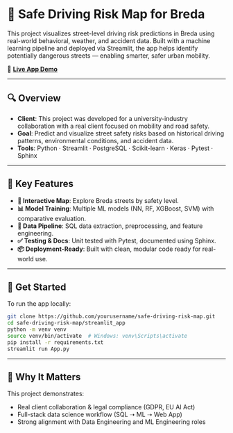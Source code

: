 

# 🚗 Safe Driving Risk Map for Breda

This project visualizes street-level driving risk predictions in Breda using real-world behavioral, weather, and accident data. Built with a machine learning pipeline and deployed via Streamlit, the app helps identify potentially dangerous streets — enabling smarter, safer urban mobility.

🔗 **[Live App Demo](https://dominikkasecki-safe-driving-risk-map-streamlit-appapp-uvil9d.streamlit.app/)**

---

## 🔍 Overview

- **Client**: This project was developed for a university-industry collaboration with a real client focused on mobility and road safety.
- **Goal**: Predict and visualize street safety risks based on historical driving patterns, environmental conditions, and accident data.
- **Tools**: Python · Streamlit · PostgreSQL · Scikit-learn · Keras · Pytest · Sphinx

---

## 📌 Key Features

- **📍 Interactive Map**: Explore Breda streets by safety level.
- **📊 Model Training**: Multiple ML models (NN, RF, XGBoost, SVM) with comparative evaluation.
- **🧹 Data Pipeline**: SQL data extraction, preprocessing, and feature engineering.
- **✅ Testing & Docs**: Unit tested with Pytest, documented using Sphinx.
- **📦 Deployment-Ready**: Built with clean, modular code ready for real-world use.

---

## 🚀 Get Started

To run the app locally:

```bash
git clone https://github.com/yourusername/safe-driving-risk-map.git
cd safe-driving-risk-map/streamlit_app
python -m venv venv
source venv/bin/activate  # Windows: venv\Scripts\activate
pip install -r requirements.txt
streamlit run App.py
```

---

## 🤝 Why It Matters

This project demonstrates:
- Real client collaboration & legal compliance (GDPR, EU AI Act)
- Full-stack data science workflow (SQL ➝ ML ➝ Web App)
- Strong alignment with Data Engineering and ML Engineering roles

